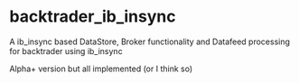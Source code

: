 # backtrader_ib_insync
A ib_insync based DataStore, Broker functionality and Datafeed processing for backtrader using ib_insync

Alpha+ version but all implemented (or I think so)
